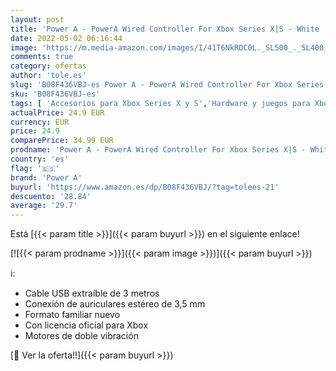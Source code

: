 ```yaml
---
layout: post
title: 'Power A - PowerA Wired Controller For Xbox Series X|S - White  Gamepad  Wired Video Game Controller  Gaming Controller  Works with Xbox One  Xbox Series X '
date: 2022-05-02 06:16:44
image: 'https://m.media-amazon.com/images/I/41T6NkRDC0L._SL500_._SL400_.jpg'
comments: true
category: ofertas
author: 'tole.es'
slug: 'B08F436VBJ-es Power A - PowerA Wired Controller For Xbox Series X|S -...'
sku: 'B08F436VBJ-es'
tags: [ 'Accesorios para Xbox Series X y S','Hardware y juegos para Xbox Series X y S','Mandos y controles para Xbox Series X y S','Videojuegos','power a','xbox','🇪🇸', ]
actualPrice: 24.9 EUR
currency: EUR
price: 24.9
comparePrice: 34.99 EUR
prodname: 'Power A - PowerA Wired Controller For Xbox Series X|S - White  Gamepad  Wired Video Game Controller  Gaming Controller  Works with Xbox One  Xbox Series X '
country: 'es'
flag: '🇪🇸'
brand: 'Power A'
buyurl: 'https://www.amazon.es/dp/B08F436VBJ/?tag=tolees-21'
descuento: '28.84'
average: '29.7'
---
```


Está [{{< param title >}}]({{< param buyurl >}}) en el siguiente enlace!

[![{{< param prodname >}}]({{< param image >}})]({{< param buyurl >}})

ℹ️:

- Cable USB extraíble de 3 metros
- Conexión de auriculares estéreo de 3,5 mm
- Formato familiar nuevo
- Con licencia oficial para Xbox
- Motores de doble vibración

[🛒 Ver la oferta!!]({{< param buyurl >}})
